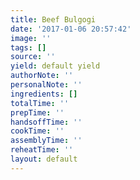 ```yaml
---
title: Beef Bulgogi
date: '2017-01-06 20:57:42'
image: ''
tags: []
source: ''
yield: default yield
authorNote: ''
personalNote: ''
ingredients: []
totalTime: ''
prepTime: ''
handsoffTime: ''
cookTime: ''
assemblyTime: ''
reheatTime: ''
layout: default
---
```

